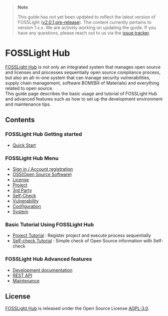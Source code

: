 > **Note**
>
> This guide has not yet been updated to reflect the latest version of FOSSLight 
> ([v2.0.1.pre-release](https://github.com/fosslight/fosslight/releases/tag/v2.0.1.pre-release)). 
> The content currently pertains to version 1.x.x. We are actively working on updating the guide. 
> If you have any questions, please reach out to us via the [issue tracker](https://github.com/fosslight/fosslight/issues).

# FOSSLight Hub
[FOSSLight Hub](https://github.com/fosslight/fosslight) is not only an integrated system that manages open source and licenses and processes sequentially open source compliance process, but also an all-in-one system that can manage security vulnerabilities, supply chain management, software BOM(Bill of Materials) and everything related to open source.    
This guide page describes the basic usage and tutorial of FOSSLight Hub and advanced features such as how to set up the development environment and maintenance tips. 


## Contents

### FOSSLight Hub Getting started
- [Quick Start](started/1_install.md)

### FOSSLight Hub Menu
- [Sign in / Account registration](menu/1_sign.md)
- [OSS(Open Source Software)](menu/3_oss.md)
- [License](menu/2_license.md)
- [Project](menu/4_project.md)
- [3rd Party](menu/5_third-party.md)
- [Self-Check](menu/6_self-check.md)
- [Vulnerability](menu/7_vulnerability.md)
- [Configuration](menu/8_configuration.md)
- [System](menu/9_system.md)

### Basic Tutorial Using FOSSLight Hub
- [Project Tutorial](tutorial/1_project.md) : Register project and execute process sequentially 
- [Self-check Tutorial](tutorial/2_self_check.md) : Simple check of Open Source information with Self-check

### FOSSLight Hub Advanced features
- [Development documentation](advanced/1_developer.md)
- [REST API](advanced/2_rest_api.md)
- [Maintenance](advanced/3_maintenance.md)

## License
[FOSSLight Hub](https://github.com/fosslight/fosslight) is released under the Open Source License [AGPL-3.0][agpl].

[agpl]: https://github.com/fosslight/fosslight/blob/main/LICENSE